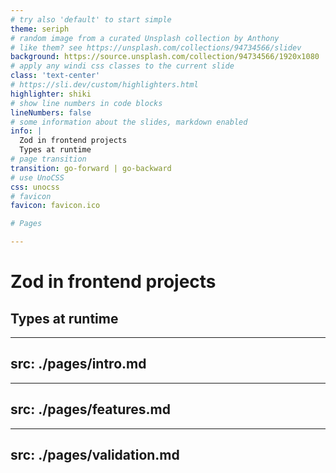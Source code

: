```yaml
---
# try also 'default' to start simple
theme: seriph
# random image from a curated Unsplash collection by Anthony
# like them? see https://unsplash.com/collections/94734566/slidev
background: https://source.unsplash.com/collection/94734566/1920x1080
# apply any windi css classes to the current slide
class: 'text-center'
# https://sli.dev/custom/highlighters.html
highlighter: shiki
# show line numbers in code blocks
lineNumbers: false
# some information about the slides, markdown enabled
info: |
  Zod in frontend projects
  Types at runtime
# page transition
transition: go-forward | go-backward
# use UnoCSS
css: unocss
# favicon
favicon: favicon.ico

# Pages

---
```

# Zod in frontend projects

## Types at runtime

---
src: ./pages/intro.md
---

---
src: ./pages/features.md
---

---
src: ./pages/validation.md
---
